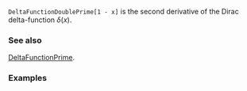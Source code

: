 `DeltaFunctionDoublePrime[1 - x]` is the second derivative of the Dirac delta-function $\delta (x)$.

### See also

[DeltaFunctionPrime](DeltaFunctionPrime).

### Examples